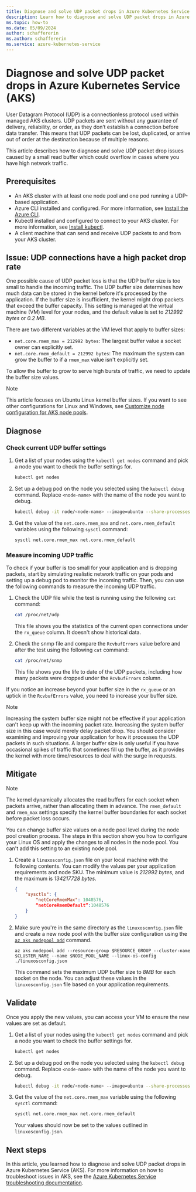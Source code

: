 ```yaml
---
title: Diagnose and solve UDP packet drops in Azure Kubernetes Service (AKS)
description: Learn how to diagnose and solve UDP packet drops in Azure Kubernetes Service (AKS).
ms.topic: how-to
ms.date: 05/09/2024
author: schaffererin
ms.author: schaffererin
ms.service: azure-kubernetes-service
---
```


# Diagnose and solve UDP packet drops in Azure Kubernetes Service (AKS)

User Datagram Protocol (UDP) is a connectionless protocol used within managed AKS clusters. UDP packets are sent without any guarantee of delivery, reliability, or order, as they don’t establish a connection before data transfer. This means that UDP packets can be lost, duplicated, or arrive out of order at the destination because of multiple reasons.

This article describes how to diagnose and solve UDP packet drop issues caused by a small read buffer which could overflow in cases where you have high network traffic.

## Prerequisites

* An AKS cluster with at least one node pool and one pod running a UDP-based application.
* Azure CLI installed and configured. For more information, see [Install the Azure CLI](/cli/azure/install-azure-cli).
* Kubectl installed and configured to connect to your AKS cluster. For more information, see [Install kubectl](/cli/azure/install-azure-cli).
* A client machine that can send and receive UDP packets to and from your AKS cluster.

## Issue: UDP connections have a high packet drop rate

One possible cause of UDP packet loss is that the UDP buffer size is too small to handle the incoming traffic. The UDP buffer size determines how much data can be stored in the kernel before it's processed by the application. If the buffer size is insufficient, the kernel might drop packets that exceed the buffer capacity. This setting is managed at the virtual machine (VM) level for your nodes, and the default value is set to *212992 bytes* or *0.2 MB*.

There are two different variables at the VM level that apply to buffer sizes:

* `net.core.rmem_max = 212992 bytes`: The largest buffer value a socket owner can explicitly set.
* `net.core.rmem_default = 212992 bytes`: The maximum the system can grow the buffer to if a `rmem_max` value isn't explicitly set.

To allow the buffer to grow to serve high bursts of traffic, we need to update the buffer size values.

> [!NOTE]
> This article focuses on Ubuntu Linux kernel buffer sizes. If you want to see other configurations for Linux and Windows, see [Customize node configuration for AKS node pools](./custom-node-configuration.md).

## Diagnose

### Check current UDP buffer settings

1. Get a list of your nodes using the `kubectl get nodes` command and pick a node you want to check the buffer settings for.

    ```bash
    kubectl get nodes
    ```

2. Set up a debug pod on the node you selected using the `kubectl debug` command. Replace `<node-name>` with the name of the node you want to debug.

    ```bash
    kubectl debug -it node/<node-name> --image=ubuntu --share-processes -- bash
    ```

3. Get the value of the `net.core.rmem_max` and `net.core.rmem_default` variables using the following `sysctl` command:

    ```bash
    sysctl net.core.rmem_max net.core.rmem_default
    ```

### Measure incoming UDP traffic

To check if your buffer is too small for your application and is dropping packets, start by simulating realistic network traffic on your pods and setting up a debug pod to monitor the incoming traffic. Then, you can use the following commands to measure the incoming UDP traffic.

1. Check the UDP file while the test is running using the following `cat` command:

    ```bash
    cat /proc/net/udp
    ```

    This file shows you the statistics of the current open connections under the `rx_queue` column. It doesn't show historical data.

2. Check the snmp file and compare the `RcvbufErrors` value before and after the test using the following `cat` command:

    ```bash
    cat /proc/net/snmp
    ```

    This file shows you the life to date of the UDP packets, including how many packets were dropped under the `RcvbufErrors` column.

If you notice an increase beyond your buffer size in the `rx_queue` or an uptick in the `RcvbufErrors` value, you need to increase your buffer size.

> [!NOTE]
> Increasing the system buffer size might not be effective if your application can't keep up with the incoming packet rate. Increasing the system buffer size in this case would merely delay packet drop. You should consider examining and improving your application for how it processes the UDP packets in such situations. A larger buffer size is only useful if you have occasional spikes of traffic that sometimes fill up the buffer, as it provides the kernel with more time/resources to deal with the surge in requests.

## Mitigate

> [!NOTE]
> The kernel dynamically allocates the read buffers for each socket when packets arrive, rather than allocating them in advance. The `rmem_default` and `rmem_max` settings specify the kernel buffer boundaries for each socket before packet loss occurs.

You can change buffer size values on a node pool level during the node pool creation process. The steps in this section show you how to configure your Linux OS and apply the changes to all nodes in the node pool. You can't add this setting to an existing node pool.

1. Create a `linuxosconfig.json` file on your local machine with the following contents. You can modify the values per your application requirements and node SKU. The minimum value is *212992 bytes*, and the maximum is *134217728 bytes*.

    ```json
    { 
        "sysctls": { 
            "netCoreRmemMax": 1048576, 
            “netCoreRmemDefault”:1048576 
        } 
    } 
    ```

2. Make sure you're in the same directory as the `linuxosconfig.json` file and create a new node pool with the buffer size configuration using the [`az aks nodepool add`][az-aks-nodepool-add] command.

    ```azurecli-interactive
    az aks nodepool add --resource-group $RESOURCE_GROUP --cluster-name $CLUSTER_NAME --name $NODE_POOL_NAME --linux-os-config ./linuxosconfig.json
    ```

    This command sets the maximum UDP buffer size to *8MB* for each socket on the node. You can adjust these values in the `linuxosconfig.json` file based on your application requirements.

## Validate

Once you apply the new values, you can access your VM to ensure the new values are set as default.

1. Get a list of your nodes using the `kubectl get nodes` command and pick a node you want to check the buffer settings for.

    ```bash
    kubectl get nodes
    ```

2. Set up a debug pod on the node you selected using the `kubectl debug` command. Replace `<node-name>` with the name of the node you want to debug.

    ```bash
    kubectl debug -it node/<node-name> --image=ubuntu --share-processes -- bash
    ```

3. Get the value of the `net.core.rmem_max` variable using the following `sysctl` command:

    ```bash
    sysctl net.core.rmem_max net.core.rmem_default
    ```

    Your values should now be set to the values outlined in `linuxosconfig.json`.

## Next steps

In this article, you learned how to diagnose and solve UDP packet drops in Azure Kubernetes Service (AKS). For more information on how to troubleshoot issues in AKS, see the [Azure Kubernetes Service troubleshooting documentation](/troubleshoot/azure/azure-kubernetes/welcome-azure-kubernetes).

<!-- LINKS -->
[az-aks-nodepool-add]: /cli/azure/aks/nodepool#az-aks-nodepool-
